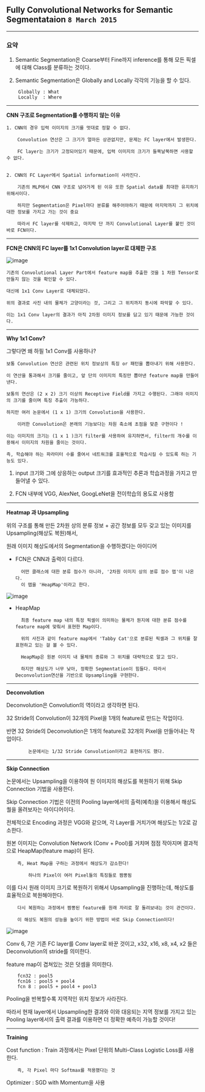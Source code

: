 ## Fully Convolutional Networks for Semantic Segmentataion `8 March 2015`

---

### 요약 

1. Semantic Segmentation은 Coarse부터 Fine까지 inference를 통해 모든 픽셀에 대해 Class를 분류하는 것이다. 

2. Semantic Segmentation은 Globally and Locally 각각의 기능을 할 수 있다.

        Globally : What
        Locally  : Where

---

**CNN 구조로 Segmentation를 수행하지 않는 이유**
    
    1. CNN의 경우 입력 이미지의 크기를 멋대로 정할 수 없다.
    
        Convolution 연산은 그 크기가 얼마든 상관없지만, 문제는 FC layer에서 발생한다.

        FC layer는 크기가 고정되어있기 때문에, 입력 이미지의 크기가 들쭉날쭉하면 사용할 수 없다.
        
        
    2. CNN의 FC Layer에서 Spatial information이 사라진다.
    
        기존의 MLP에서 CNN 구조로 넘어가게 된 이유 또한 Spatial data를 최대한 유지하기 위해서이다.
        
        하지만 Segmentation은 Pixel마다 분류를 해주어야하기 때문에 마지막까지 그 위치에 대한 정보를 가지고 가는 것이 중요
        
        따라서 FC layer를 삭제하고, 마지막 단 까지 Convolutional Layer를 붙인 것이 바로 FCN이다.
            
---            
                
**FCN은 CNN의 FC layer를 1x1 Convolution layer로 대체한 구조**

![image](https://user-images.githubusercontent.com/59076451/129008945-81d615cb-2022-475f-877a-a71e345e1309.png)

    기존의 Convolutional Layer Part에서 feature map을 추출한 것을 1 차원 Tensor로 만들지 않는 것을 확인할 수 있다.
    
    대신에 1x1 Conv Layer로 대체되었다. 
    
    위의 결과로 사진 내의 물체가 고양이라는 것, 그리고 그 위치까지 동시에 파악할 수 있다.
    
    이는 1x1 Conv layer의 결과가 아직 2차원 이미지 정보를 담고 있기 때문에 가능한 것이다.

---

**Why 1x1 Conv?**

그렇다면 왜 하필 1x1 Conv를 사용하나?

    보통 Convolution 연산은 관련된 위치 정보상의 특징 or 패턴을 뽑아내기 위해 사용한다.
    
    이 연산을 통과해서 크기를 줄이고, 앞 단의 이미지의 특징만 뽑아낸 feature map을 만들어낸다.
        
    보통의 연산은 (2 x 2) 크기 이상의 Receptive Field를 가지고 수행된다. 그래야 이미지의 크기를 줄이며 특징 추출이 가능하다.
    
    하지만 여러 논문에서 (1 x 1) 크기의 Convolution을 사용한다.
    
        이러한 Convolution은 본래의 기능보다는 차원 축소에 초점을 맞춘 구현이다 !
    
    이는 이미지의 크기는 (1 x 1 )크기 filter를 사용하여 유지하면서, filter의 개수를 이용해서 이미지의 차원을 줄이는 것이다.
    
    즉, 학습해야 하는 파라미터 수를 줄여서 네트워크를 효율적으로 학습시킬 수 있도록 하는 기능도 있다.

1. input 크기와 그에 상응하는 output 크기를 효과적인 추론과 학습과정을 가지고 만들어낼 수 있다.
    
2. FCN 내부에 VGG, AlexNet, GoogLeNet을 전이학습의 용도로 사용함    

---

**Heatmap 과 Upsampling**

위의 구조를 통해 만든 2차원 상의 분류 정보 + 공간 정보를 모두 갖고 있는 이미지를 Upsampling(해상도 복원)해서, 

원래 이미지 해상도에서의 Segmentation을 수행하겠다는 아이디어

- FCN은 CNN과 출력이 다르다.

        어떤 클래스에 대한 분류 점수가 아니라, '2차원 이미지 상의 분류 점수 맵'이 나온다.
        이 맵을 'HeapMap'이라고 한다.
        
![image](https://user-images.githubusercontent.com/59076451/129014015-7b681afa-bc17-49aa-8a99-baa6ae43382b.png)

- HeapMap

        최종 feature map 내의 특정 픽셀이 의미하는 물체가 뭔지에 대한 분류 점수를 feature map에 맞춰서 표현한 Map이다.
        
        위의 사진과 같이 feature map에서 'Tabby Cat'으로 분류된 픽셀과 그 위치를 잘 표현하고 있는 걸 볼 수 있다. 

        HeapMap은 원본 이미지 내 물체의 종류와 그 위치를 대략적으로 알고 있다.
        
        하지만 해상도가 너무 낮아, 정확한 Segmentation이 힘들다. 따라서 Deconvolution연산을 기반으로 Upsampling을 구현한다.
   
---   
   
**Deconvolution**

Deconvolution은 Convolution의 역이라고 생각하면 된다.

32 Stride의 Convolution이 32개의 Pixel을 1개의 feature로 만드는 작업이다.

반면 32 Stride의 Deconvolution은 1개의 feature로 32개의 Pixel을 만들어내는 작업이다.

            논문에서는 1/32 Stride Convolution이라고 표현하기도 했다. 


---

**Skip Connection**

논문에서는 Upsampling을 이용하여 원 이미지의 해상도를 복원하기 위해 Skip Connection 기법을 사용한다.

Skip Connection 기법은 이전의 Pooling layer에서의 출력(예측)을 이용해서 해상도 퀄을 올려보자는 아이디어이다.

전체적으로 Encoding 과정은 VGG와 같으며, 각 Layer를 거치가며 해상도는 1/2로 감소한다.

원본 이미지는 Convolution Network (Conv + Pool)를 거치며 점점 작아지며 결과적으로 HeapMap(feature map)이 된다.

        즉, Heat Map을 구하는 과정에서 해상도가 감소한다!

            하나의 Pixel이 여러 Pixel들의 특징들로 짬뽕됨
            
이를 다시 원래 이미지 크기로 복원하기 위해서 Upsampling을 진행하는데, 해상도를 효율적으로 복원해야한다.
    
        다시 복원하는 과정에서 짬뽕된 feature를 원래 자리로 잘 돌려보내는 것이 관건이다.
    
        이 해상도 복원의 성능을 높이기 위한 방법이 바로 Skip Connection이다!  

![image](https://user-images.githubusercontent.com/59076451/129041356-30734825-1f87-476b-8359-e4d8add5f839.png)

Conv 6, 7은 기존 FC layer를 Conv layer로 바꾼 것이고, x32, x16, x8, x4, x2 들은 Deconvolution의 stride를 의미한다.

feature map이 겹쳐있는 것은 덧셈을 의미한다.

        fcn32 : pool5
        fcn16 : pool5 + pool4 
        fcn 8 : pool5 + pool4 + pool3

Pooling을 반복할수록 지역적인 위치 정보가 사라진다.

따라서 현재 layer에서 Upsampling한 결과와 이와 대응되는 지역 정보를 가지고 있는 Pooling layer에서의 출력 결과를 이용하면 더 정확한 예측이 가능할 것이다!
                
---    
    
**Training**

Cost function : Train 과정에서는 Pixel 단위의 Multi-Class Logistic Loss를 사용한다.

        즉, 각 Pixel 마다 Softmax를 적용했다는 것
        
Optimizer     : SGD with Momentum을 사용        
    

